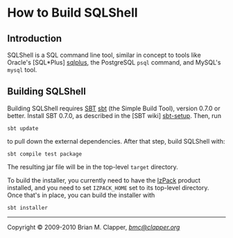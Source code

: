 How to Build SQLShell
=====================

Introduction
------------

SQLShell is a SQL command line tool, similar in concept to tools like
Oracle's [SQL*Plus] [sqlplus], the PostgreSQL `psql` command, and
MySQL's `mysql` tool.

[sqlplus]: http://www.oracle.com/technology/docs/tech/sql_plus/index.html

Building SQLShell
-----------------

Building SQLShell requires [SBT] [sbt] (the Simple Build Tool), version
0.7.0 or better. Install SBT 0.7.0, as described in the [SBT wiki] [sbt-setup].
Then, run

    sbt update

to pull down the external dependencies. After that step, build SQLShell with:

    sbt compile test package

The resulting jar file will be in the top-level `target` directory.

To build the installer, you currently need to have the [IzPack][izpack]
product installed, and you need to set `IZPACK_HOME` set to its top-level
directory. Once that's in place, you can build the installer with

    sbt installer

[izpack]: http://izpack.org/
[sbt]: http://code.google.com/p/simple-build-tool
[sbt-setup]: http://code.google.com/p/simple-build-tool/wiki/Setup

---
Copyright &copy; 2009-2010 Brian M. Clapper, <i>bmc@clapper.org</i>

